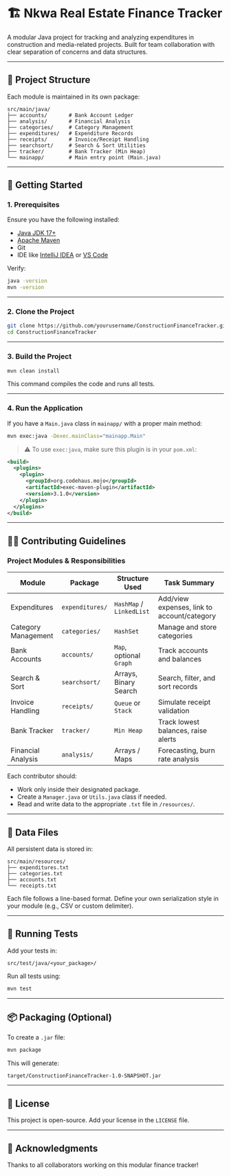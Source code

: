 # 🏗️ Nkwa Real Estate Finance Tracker

A modular Java project for tracking and analyzing expenditures in construction and media-related projects. Built for team collaboration with clear separation of concerns and data structures.

---

## 📁 Project Structure

Each module is maintained in its own package:

```
src/main/java/
├── accounts/       # Bank Account Ledger
├── analysis/       # Financial Analysis
├── categories/     # Category Management
├── expenditures/   # Expenditure Records
├── receipts/       # Invoice/Receipt Handling
├── searchsort/     # Search & Sort Utilities
├── tracker/        # Bank Tracker (Min Heap)
└── mainapp/        # Main entry point (Main.java)
```

---

## 🚀 Getting Started

### 1. Prerequisites

Ensure you have the following installed:

- [Java JDK 17+](https://adoptium.net/)
- [Apache Maven](https://maven.apache.org/install.html)
- Git
- IDE like [IntelliJ IDEA](https://www.jetbrains.com/idea/) or [VS Code](https://code.visualstudio.com/)

Verify:
```bash
java -version
mvn -version
```

---

### 2. Clone the Project

```bash
git clone https://github.com/yourusername/ConstructionFinanceTracker.git
cd ConstructionFinanceTracker
```

---

### 3. Build the Project

```bash
mvn clean install
```

This command compiles the code and runs all tests.

---

### 4. Run the Application

If you have a `Main.java` class in `mainapp/` with a proper main method:

```bash
mvn exec:java -Dexec.mainClass="mainapp.Main"
```

> ⚠️ To use `exec:java`, make sure this plugin is in your `pom.xml`:

```xml
<build>
  <plugins>
    <plugin>
      <groupId>org.codehaus.mojo</groupId>
      <artifactId>exec-maven-plugin</artifactId>
      <version>3.1.0</version>
    </plugin>
  </plugins>
</build>
```

---

## 🧑‍💻 Contributing Guidelines

### Project Modules & Responsibilities

| Module              | Package         | Structure Used           | Task Summary                                |
| ------------------- | --------------- | ------------------------ | ------------------------------------------- |
| Expenditures        | `expenditures/` | `HashMap` / `LinkedList` | Add/view expenses, link to account/category |
| Category Management | `categories/`   | `HashSet`                | Manage and store categories                 |
| Bank Accounts       | `accounts/`     | `Map`, optional `Graph`  | Track accounts and balances                 |
| Search & Sort       | `searchsort/`   | Arrays, Binary Search    | Search, filter, and sort records            |
| Invoice Handling    | `receipts/`     | `Queue` or `Stack`       | Simulate receipt validation                 |
| Bank Tracker        | `tracker/`      | `Min Heap`               | Track lowest balances, raise alerts         |
| Financial Analysis  | `analysis/`     | Arrays / Maps            | Forecasting, burn rate analysis             |

Each contributor should:

* Work only inside their designated package.
* Create a `Manager.java` or `Utils.java` class if needed.
* Read and write data to the appropriate `.txt` file in `/resources/`.

---

## 📂 Data Files

All persistent data is stored in:

```
src/main/resources/
├── expenditures.txt
├── categories.txt
├── accounts.txt
└── receipts.txt
```

Each file follows a line-based format. Define your own serialization style in your module (e.g., CSV or custom delimiter).

---

## 🧪 Running Tests

Add your tests in:

```
src/test/java/<your_package>/
```

Run all tests using:

```bash
mvn test
```

---

## 📦 Packaging (Optional)

To create a `.jar` file:

```bash
mvn package
```

This will generate:

```
target/ConstructionFinanceTracker-1.0-SNAPSHOT.jar
```

---

## 📝 License

This project is open-source. Add your license in the `LICENSE` file.

---

## 🙌 Acknowledgments

Thanks to all collaborators working on this modular finance tracker!